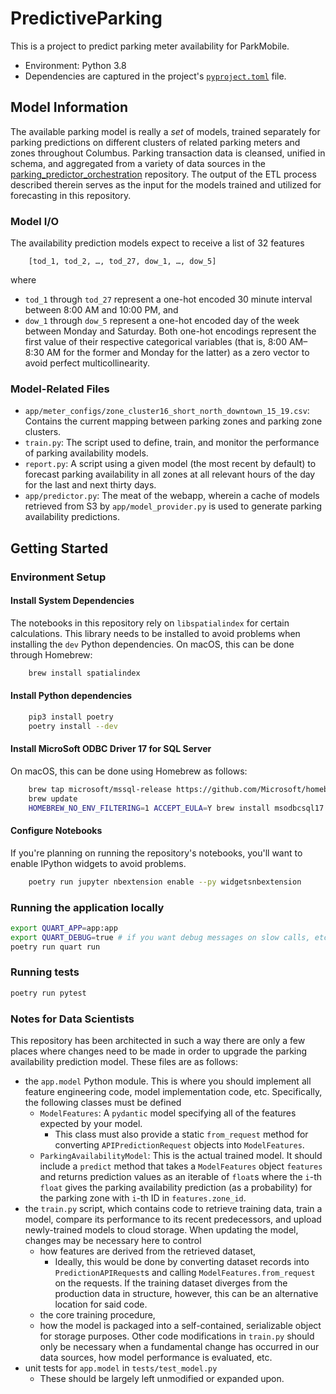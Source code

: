 # PredictiveParking
This is a project to predict parking meter availability for ParkMobile.

- Environment: Python 3.8
- Dependencies are captured in the project's [`pyproject.toml`](pyproject.toml)
  file.

## Model Information
The available parking model is really a *set* of models, trained separately for
parking predictions on different clusters of related parking meters and zones
throughout Columbus. Parking transaction data is cleansed, unified in schema,
and aggregated from a variety of data sources in the
[parking_predictor_orchestration](https://github.com/SmartColumbusOS/parking_predictor_orchestration)
repository. The output of the ETL process described therein serves as the input
for the models trained and utilized for forecasting in this repository.

### Model I/O
The availability prediction models expect to receive a list of 32 features
```
    [tod_1, tod_2, …, tod_27, dow_1, …, dow_5]
```
where
  - `tod_1` through `tod_27` represent a one-hot encoded 30 minute interval
    between 8:00 AM and 10:00 PM,
    and
  - `dow_1` through `dow_5` represent a one-hot encoded day of the week between
    Monday and Saturday.
Both one-hot encodings represent the first value of their respective
categorical variables (that is, 8:00 AM–8:30 AM for the former and Monday for
the latter) as a zero vector to avoid perfect multicollinearity.

### Model-Related Files
  - `app/meter_configs/zone_cluster16_short_north_downtown_15_19.csv`: Contains
    the current mapping between parking zones and parking zone clusters.
  - `train.py`: The script used to define, train, and monitor the performance of
    parking availability models.
  - `report.py`: A script using a given model (the most recent by default) to
    forecast parking availability in all zones at all relevant hours of the day
    for the last and next thirty days.
  - `app/predictor.py`: The meat of the webapp, wherein a cache of models
    retrieved from S3 by `app/model_provider.py` is used to generate parking
    availability predictions.

## Getting Started
### Environment Setup
#### Install System Dependencies
The notebooks in this repository rely on `libspatialindex` for certain
calculations. This library needs to be installed to avoid problems when
installing the `dev` Python dependencies. On macOS, this can be done through
Homebrew:
```bash
    brew install spatialindex
```

#### Install Python dependencies
```bash
    pip3 install poetry
    poetry install --dev
```

#### Install MicroSoft ODBC Driver 17 for SQL Server
On macOS, this can be done using Homebrew as follows:
```bash
    brew tap microsoft/mssql-release https://github.com/Microsoft/homebrew-mssql-release
    brew update
    HOMEBREW_NO_ENV_FILTERING=1 ACCEPT_EULA=Y brew install msodbcsql17 mssql-tools
```

#### Configure Notebooks
If you're planning on running the repository's notebooks, you'll want to enable
IPython widgets to avoid problems.
```bash
    poetry run jupyter nbextension enable --py widgetsnbextension
```

### Running the application locally
```bash
export QUART_APP=app:app
export QUART_DEBUG=true # if you want debug messages on slow calls, etc.
poetry run quart run
```

### Running tests
```bash
poetry run pytest
```

### Notes for Data Scientists
This repository has been architected in such a way there are only a few places
where changes need to be made in order to upgrade the parking availability
prediction model. These files are as follows:
- the `app.model` Python module. This is where you should implement all feature
  engineering code, model implementation code, etc. Specifically, the following
  classes must be defined
  - `ModelFeatures`: A `pydantic` model specifying all of the features expected
    by your model.
    - This class must also provide a static `from_request` method for
      converting `APIPredictionRequest` objects into `ModelFeatures`.
  - `ParkingAvailabilityModel`: This is the actual trained model. It should
    include a `predict` method that takes a `ModelFeatures` object `features`
    and returns prediction values as an iterable of `float`s where the `i`-th
    `float` gives the parking availability prediction (as a probability) for
    the parking zone with `i`-th ID in `features.zone_id`.
- the `train.py` script, which contains code to retrieve training data, train a
  model, compare its performance to its recent predecessors, and upload
  newly-trained models to cloud storage. When updating the model, changes may
  be necessary here to control
  - how features are derived from the retrieved dataset,
    - Ideally, this would be done by converting dataset records into
      `PredictionAPIRequest`s and calling `ModelFeatures.from_request` on the
      requests. If the training dataset diverges from the production data in
      structure, however, this can be an alternative location for said code.
  - the core training procedure,
  - how the model is packaged into a self-contained, serializable object for
    storage purposes.
  Other code modifications in `train.py` should only be necessary when a
  fundamental change has occurred in our data sources, how model performance is
  evaluated, etc.
- unit tests for `app.model` in `tests/test_model.py`
  - These should be largely left unmodified or expanded upon.